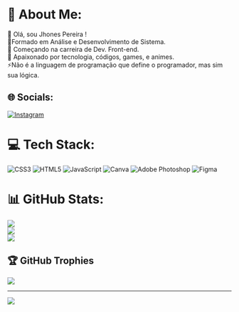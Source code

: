 # 💫 About Me:
🔭 Olá, sou Jhones Pereira !<br>🤝Formado em Análise e Desenvolvimento de Sistema.<br>🌱 Começando na carreira de Dev. Front-end.<br>💬 Apaixonado por tecnologia, códigos, games, e animes.<br>⚡Não é a linguagem de programação que define o programador, mas sim sua lógica.


## 🌐 Socials:
[![Instagram](https://img.shields.io/badge/Instagram-%23E4405F.svg?logo=Instagram&logoColor=white)](https://instagram.com/guilherme.jones19) 

# 💻 Tech Stack:
![CSS3](https://img.shields.io/badge/css3-%231572B6.svg?style=for-the-badge&logo=css3&logoColor=white) ![HTML5](https://img.shields.io/badge/html5-%23E34F26.svg?style=for-the-badge&logo=html5&logoColor=white) ![JavaScript](https://img.shields.io/badge/javascript-%23323330.svg?style=for-the-badge&logo=javascript&logoColor=%23F7DF1E) ![Canva](https://img.shields.io/badge/Canva-%2300C4CC.svg?style=for-the-badge&logo=Canva&logoColor=white) ![Adobe Photoshop](https://img.shields.io/badge/adobephotoshop-%2331A8FF.svg?style=for-the-badge&logo=adobephotoshop&logoColor=white) 	![Figma](https://img.shields.io/badge/figma-%23F24E1E.svg?style=for-the-badge&logo=figma&logoColor=white)
# 📊 GitHub Stats:
![](https://github-readme-stats.vercel.app/api?username=Jhones20pereira&theme=dracula&hide_border=false&include_all_commits=true&count_private=true)<br/>
![](https://github-readme-streak-stats.herokuapp.com/?user=Jhones20pereira&theme=dracula&hide_border=false)<br/>
![](https://github-readme-stats.vercel.app/api/top-langs/?username=Jhones20pereira&theme=dracula&hide_border=false&include_all_commits=true&count_private=true&layout=compact)

## 🏆 GitHub Trophies
![](https://github-profile-trophy.vercel.app/?username=Jhones20pereira&theme=dracula&no-frame=false&no-bg=true&margin-w=4)

---
[![](https://visitcount.itsvg.in/api?id=Jhones20pereira&icon=7&color=11)](https://visitcount.itsvg.in)

<!-- Proudly created with GPRM ( https://gprm.itsvg.in ) -->
